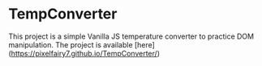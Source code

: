 # TempConverter
This project is a simple Vanilla JS temperature converter to practice DOM 
manipulation. 
The project is available [here] (https://pixelfairy7.github.io/TempConverter/)
